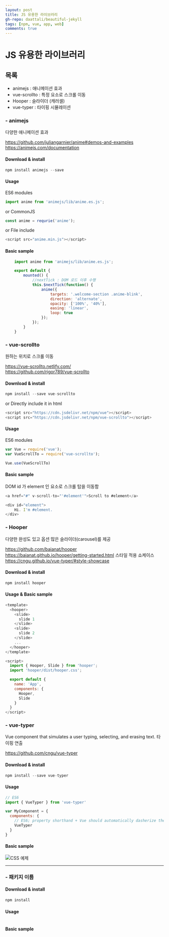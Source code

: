 ```yaml
---  
layout: post
title: JS 유용한 라이브러리
gh-repo: daattali/beautiful-jekyll
tags: [npm, vue, app, web]
comments: true
---  
```


# JS 유용한 라이브러리

## 목록
- animejs : 애니메이션 효과
- vue-scrollto : 특정 요소로 스크롤 이동
- Hooper : 슬라이더 (캐러셀)
- vue-typer : 타이핑 시뮬레이션


### - animejs

다양한 애니메이션 효과

https://github.com/juliangarnier/anime#demos-and-examples  
https://animejs.com/documentation

#### Download & install
```javascript
npm install animejs --save
```

#### Usage
ES6 modules
```javascript
import anime from 'animejs/lib/anime.es.js';
```
or CommonJS
```javascript
const anime = requrie('anime');
```
or File include
```javascript
<script src="anime.min.js"></script>
```

#### Basic sample
```javascript
    import anime from 'animejs/lib/anime.es.js';

    export default {
        mounted() {
            //nextTick : DOM 로드 이후 수행
            this.$nextTick(function() {
                anime({
                    targets: '.welcome-section .anime-blink',
                    direction: 'alternate',
                    opacity: ['100%', '40%'],
                    easing: 'linear',
                    loop: true
                });
            });
        }
    }
```
  
### - vue-scrollto

원하는 위치로 스크롤 이동

https://vue-scrollto.netlify.com/  
https://github.com/rigor789/vue-scrollto

#### Download & install
```javascript
npm install --save vue-scrollto
```
or Directly include it in html
```javascript
<script src="https://cdn.jsdelivr.net/npm/vue"></script>
<script src="https://cdn.jsdelivr.net/npm/vue-scrollto"></script>
```

#### Usage
ES6 modules
```javascript
var Vue = require('vue');
var VueScrollTo = require('vue-scrollto');

Vue.use(VueScrollTo)
```

#### Basic sample
DOM id 가 element 인 요소로 스크롤 탑을 이동함
```javascript
<a href="#" v-scroll-to="'#element'">Scroll to #element</a>

<div id="element">
    Hi. I'm #element.
</div>
```

### - Hooper

다양한 완성도 있고 옵션 많은 슬라이더(carousel)를 제공

https://github.com/baianat/hooper  
https://baianat.github.io/hooper/getting-started.html
스타일 적용 쇼케이스
https://cngu.github.io/vue-typer/#style-showcase

#### Download & install
```javascript
npm install hooper
```

#### Usage & Basic sample
```javascript
<template>
  <hooper>
    <slide>
      slide 1
    </slide>
    <slide>
      slide 2
    </slide>
    ...
  </hooper>
</template>

<script>
  import { Hooper, Slide } from 'hooper';
  import 'hooper/dist/hooper.css';

  export default {
    name: 'App',
    components: {
      Hooper,
      Slide
    }
  }
</script>
```

### - vue-typer
Vue component that simulates a user typing, selecting, and erasing text.
타이핑 연출

https://github.com/cngu/vue-typer

#### Download & install
```javascript
npm install --save vue-typer
```

#### Usage
```javascript
// ES6
import { VueTyper } from 'vue-typer'

var MyComponent = {
  components: {
    // ES6; property shorthand + Vue should automatically dasherize the key for us
    VueTyper
  }
}
```

#### Basic sample
<vue-typer text='Hello World! I was registered locally!'></vue-typer>

![CSS 예제](https://trello-attachments.s3.amazonaws.com/5db8f4b864493b4c6f0c56bd/5dbf86c1af3c2b3c91732973/4897fcae44d840163dd5171f8d379db1/image.png)


-------------------------
### - 패키지 이름

#### Download & install
```javascript
npm install 
```

#### Usage
```javascript

```

#### Basic sample

